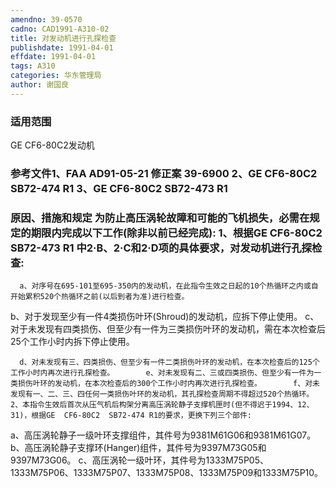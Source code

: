 ```yaml
---
amendno: 39-0570  
cadno: CAD1991-A310-02  
title: 对发动机进行孔探检查  
publishdate: 1991-04-01  
effdate: 1991-04-01  
tags: A310  
categories: 华东管理局  
author: 谢国良  
---
```

  
### 适用范围  
GE CF6-80C2发动机  
  
<!--more-->  
### 参考文件1、FAA AD91-05-21 修正案 39-6900 2、GE CF6-80C2 SB72-474 R1 3、GE CF6-80C2 SB72-473 R1  
  
### 原因、措施和规定     为防止高压涡轮故障和可能的飞机损失，必需在规定的期限内完成以下工作(除非以前已经完成): 1、根据GE CF6-80C2 SB72-473 R1 中2·B、2·C和2·D项的具体要求，对发动机进行孔探检查:  
      a、对序号在695-101至695-350内的发动机，在此指令生效之日起的10个热循环之内或自开始累积520个热循环之前(以后到者为准)进行检查。  
b、对于发现至少有一件4类损伤叶环(Shroud)的发动机，应拆下停止使用。       c、对于未发现有四类损伤、但至少有一件为三类损伤叶环的发动机，需在本次检查后25个工作小时内拆下停止使用。  
  
      d、对未发现有三、四类损伤、但至少有一件二类损伤叶环的发动机，在本次检查后的125个工作小时内再次进行孔探检查。       e、对未发现有二、三或四类损伤、但至少有一件为一类损伤叶环的发动机，在本次检查后的300个工作小时内再次进行孔探检查。       f、对未发现有一、二、三、四任何一类损伤叶环的发动机，其孔探检查周期不得超过520个热循环。  
    2、本指令生效后首次从压气机后构架分离高压涡轮静子支撑机匣时(但不得迟于1994、12、31)，根据GE  CF6-80C2  SB72-474 R1的要求，更换下列三个部件:  
a、高压涡轮静子一级叶环支撑组件，其件号为9381M61G06和9381M61G07。       b、高压涡轮静子支撑环(Hanger)组件，其件号为9397M73G05和9397M73G06。       c、高压涡轮一级叶环，其件号为1333M75P05、1333M75P06、1333M75P07、1333M75P08、1333M75P09和1333M75P10。  
